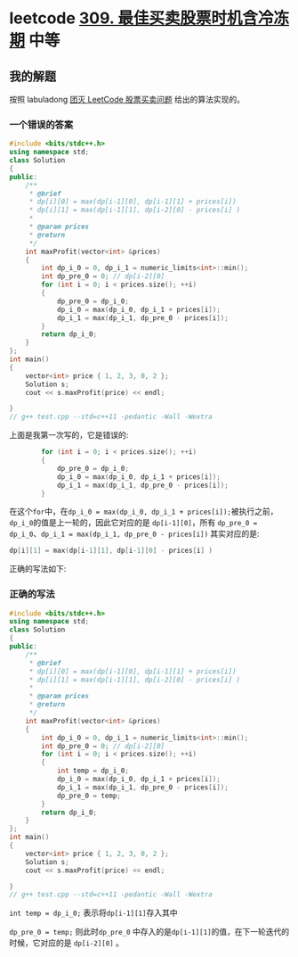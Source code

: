 # leetcode [309. 最佳买卖股票时机含冷冻期](https://leetcode-cn.com/problems/best-time-to-buy-and-sell-stock-with-cooldown/) 中等



## 我的解题

按照 labuladong [团灭 LeetCode 股票买卖问题](https://mp.weixin.qq.com/s/lQEj_K1lUY83QtIzqTikGA) 给出的算法实现的。

### 一个错误的答案

```C++
#include <bits/stdc++.h>
using namespace std;
class Solution
{
public:
	/**
	 * @brief
	 * dp[i][0] = max(dp[i-1][0], dp[i-1][1] + prices[i])
	 * dp[i][1] = max(dp[i-1][1], dp[i-2][0] - prices[i] )
	 *
	 * @param prices
	 * @return
	 */
	int maxProfit(vector<int> &prices)
	{
		int dp_i_0 = 0, dp_i_1 = numeric_limits<int>::min();
		int dp_pre_0 = 0; // dp[i-2][0]
		for (int i = 0; i < prices.size(); ++i)
		{
			dp_pre_0 = dp_i_0;
			dp_i_0 = max(dp_i_0, dp_i_1 + prices[i]);
			dp_i_1 = max(dp_i_1, dp_pre_0 - prices[i]);
		}
		return dp_i_0;
	}
};
int main()
{
	vector<int> price { 1, 2, 3, 0, 2 };
	Solution s;
	cout << s.maxProfit(price) << endl;

}
// g++ test.cpp --std=c++11 -pedantic -Wall -Wextra


```

上面是我第一次写的，它是错误的:

```C++
		for (int i = 0; i < prices.size(); ++i)
		{
			dp_pre_0 = dp_i_0;
			dp_i_0 = max(dp_i_0, dp_i_1 + prices[i]);
			dp_i_1 = max(dp_i_1, dp_pre_0 - prices[i]);
		}
```

在这个`for`中，在`dp_i_0 = max(dp_i_0, dp_i_1 + prices[i]);`被执行之前，`dp_i_0`的值是上一轮的，因此它对应的是 `dp[i-1][0]`，所有 `dp_pre_0 = dp_i_0`、`dp_i_1 = max(dp_i_1, dp_pre_0 - prices[i])` 其实对应的是:

```C++
dp[i][1] = max(dp[i-1][1], dp[i-1][0] - prices[i] )
```



正确的写法如下:

### 正确的写法

```C++
#include <bits/stdc++.h>
using namespace std;
class Solution
{
public:
	/**
	 * @brief
	 * dp[i][0] = max(dp[i-1][0], dp[i-1][1] + prices[i])
	 * dp[i][1] = max(dp[i-1][1], dp[i-2][0] - prices[i] )
	 *
	 * @param prices
	 * @return
	 */
	int maxProfit(vector<int> &prices)
	{
		int dp_i_0 = 0, dp_i_1 = numeric_limits<int>::min();
		int dp_pre_0 = 0; // dp[i-2][0]
		for (int i = 0; i < prices.size(); ++i)
		{
			int temp = dp_i_0;
			dp_i_0 = max(dp_i_0, dp_i_1 + prices[i]);
			dp_i_1 = max(dp_i_1, dp_pre_0 - prices[i]);
			dp_pre_0 = temp;
		}
		return dp_i_0;
	}
};
int main()
{
	vector<int> price { 1, 2, 3, 0, 2 };
	Solution s;
	cout << s.maxProfit(price) << endl;

}
// g++ test.cpp --std=c++11 -pedantic -Wall -Wextra


```

`int temp = dp_i_0;` 表示将`dp[i-1][1]`存入其中

`dp_pre_0 = temp;` 则此时`dp_pre_0` 中存入的是`dp[i-1][1]`的值，在下一轮迭代的时候，它对应的是 `dp[i-2][0]` 。